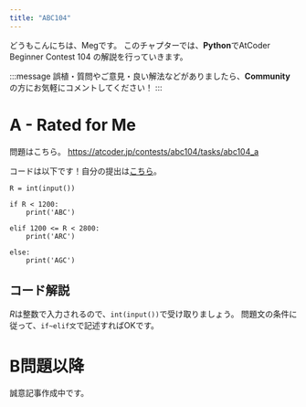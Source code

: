```yaml
---
title: "ABC104"
---
```


どうもこんにちは、Megです。
このチャプターでは、**Python**でAtCoder Beginner Contest 104 の解説を行っていきます。

:::message
誤植・質問やご意見・良い解法などがありましたら、**Community**の方にお気軽にコメントしてください！
:::

# A - Rated for Me
問題はこちら。
https://atcoder.jp/contests/abc104/tasks/abc104_a

コードは以下です！自分の提出は[こちら](https://atcoder.jp/contests/abc104/submissions/26810972)。

```python: A.py
R = int(input())

if R < 1200:
    print('ABC')

elif 1200 <= R < 2800:
    print('ARC')

else:
    print('AGC')
```


## コード解説
$R$は整数で入力されるので、`int(input())`で受け取りましょう。
問題文の条件に従って、`if~elif文`で記述すればOKです。


# B問題以降
誠意記事作成中です。